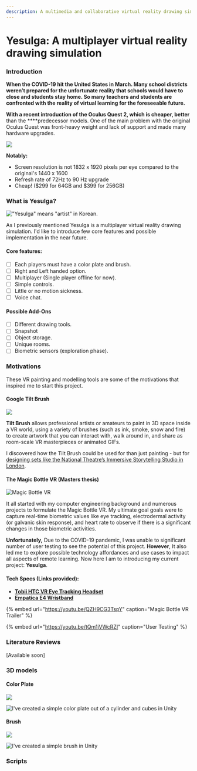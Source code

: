 ```yaml
---
description: A multimedia and collaborative virtual reality drawing simulation
---
```


# Yesulga: A multiplayer virtual reality drawing simulation

### Introduction

**When the COVID-19 hit the United States in March. Many school districts weren’t prepared for the unfortunate reality that schools would have to close and students stay home. So many teachers and students are confronted with the reality of virtual learning for the foreseeable future.**

**With a recent introduction of the Oculus Quest 2, which is cheaper, better** than the ****predecessor models. One of the main problem with the original Oculus Quest was front-heavy weight and lack of support and made many hardware upgrades. 

![](../.gitbook/assets/image%20%2827%29.png)

**Notably:**

* Screen resolution is not 1832 x 1920 pixels per eye compared to the original's 1440 x 1600
* Refresh rate of 72Hz to 90 Hz upgrade
* Cheap! \($299 for 64GB and $399 for 256GB\)

### What is Yesulga?

![&quot;Yesulga&quot; means &quot;artist&quot; in Korean.](../.gitbook/assets/yesulga_logo.png)

As I previously mentioned Yesulga is a multiplayer virtual reality drawing simulation. I'd like to introduce few core features and possible implementation in the near future.

#### Core features:

* [ ] Each players must have a color plate and brush.
* [ ] Right and Left handed option.
* [ ] Multiplayer \(Single player offline for now\).
* [ ] Simple controls.
* [ ] Little or no motion sickness.
* [ ] Voice chat.

#### **Possible Add-Ons**

* [ ] Different drawing tools.
* [ ] Snapshot 
* [ ] Object storage.
* [ ] Unique rooms.
* [ ] Biometric sensors \(exploration phase\).

### Motivations

These VR painting and modelling tools are some of the motivations that inspired me to start this project.

#### Google Tilt Brush

![](../.gitbook/assets/image%20%2829%29.png)

**Tilt Brush** allows professional artists or amateurs to paint in 3D space inside a VR world, using a variety of brushes \(such as ink, smoke, snow and fire\) to create artwork that you can interact with, walk around in, and share as room-scale VR masterpieces or animated GIFs.

I discovered how the Tilt Brush could be used for than just painting - but for [designing sets like the National Theatre’s Immersive Storytelling Studio in London](https://www.digitalartsonline.co.uk/features/creative-software/national-theatre-experiments-with-set-design-in-vr/).

#### The Magic Bottle VR \(Masters thesis\)

![Magic Bottle VR](../.gitbook/assets/image%20%2828%29.png)

It all started with my computer engineering background and numerous projects to formulate the Magic Bottle VR. My ultimate goal goals were to capture real-time biometric values like eye tracking, electrodermal activity \(or galvanic skin response\), and heart rate to observe if there is a significant changes in those biometric activities.

**Unfortunately,** Due to the COVID-19 pandemic, I was unable to significant number of user testing to see the potential of this project. **However**, It also led me to explore possible technology affordances and use cases to impact all aspects of remote learning. Now here I am to introducing my current project: **Yesulga**.

#### Tech Specs \(Links provided\): <a id="tech-specs"></a>

* **​**[**Tobii HTC VR Eye Tracking Headset**](https://imotions.com/hardware/tobii-htc-vive-vr-headset/)**​**
* **​**[**Empatica E4 Wristband**](https://imotions.com/hardware/empatica-e4-eda-gsr-wristband/)

{% embed url="https://youtu.be/QZH9CG3TspY" caption="Magic Bottle VR Trailer" %}

{% embed url="https://youtu.be/tQm1jVWcRZI" caption="User Testing" %}

### Literature Reviews

\[Available soon\]

### 3D models

#### Color Plate

![](../.gitbook/assets/paint-plate.png)

![I&apos;ve created a simple color plate out of a cylinder and cubes in Unity](../.gitbook/assets/screenshot-2020-11-06-011520.png)

#### Brush

![](../.gitbook/assets/paint-brush.png)

![I&apos;ve created a simple brush in Unity](../.gitbook/assets/screenshot-2020-11-06-011533.png)

### Scripts




